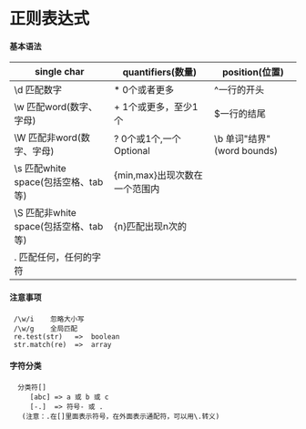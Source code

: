 # 正则表达式
#### 基本语法

  single char | quantifiers(数量) | position(位置)
  --- | --- | ---
  \d 匹配数字 | * 0个或者更多 | ^一行的开头
  \w 匹配word(数字、字母) | + 1个或更多，至少1个 | $一行的结尾
  \W 匹配非word(数字、字母) | ? 0个或1个,一个Optional | \b 单词"结界"(word bounds)
  \s 匹配white space(包括空格、tab等) | {min,max}出现次数在一个范围内	
  \S 匹配非white space(包括空格、tab等) | {n}匹配出现n次的 
  . 匹配任何，任何的字符 | 


#### 注意事项 
   ```
    /\w/i    忽略大小写  
    /\w/g    全局匹配   
    re.test(str)   =>  boolean  
    str.match(re)  =>  array  
   ```

#### 字符分类
   ```
     分类符[]
        [abc] => a 或 b 或 c
        [-.]  => 符号- 或 .
      (注意：.在[]里面表示符号，在外面表示通配符，可以用\.转义)      
   ```
